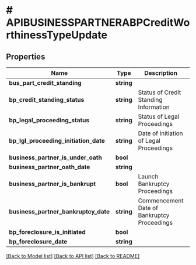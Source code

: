 # # APIBUSINESSPARTNERABPCreditWorthinessTypeUpdate

## Properties

Name | Type | Description | Notes
------------ | ------------- | ------------- | -------------
**bus_part_credit_standing** | **string** |  | [optional]
**bp_credit_standing_status** | **string** | Status of Credit Standing Information | [optional]
**bp_legal_proceeding_status** | **string** | Status of Legal Proceedings | [optional]
**bp_lgl_proceeding_initiation_date** | **string** | Date of Initiation of Legal Proceedings | [optional]
**business_partner_is_under_oath** | **bool** |  | [optional]
**business_partner_oath_date** | **string** |  | [optional]
**business_partner_is_bankrupt** | **bool** | Launch Bankruptcy Proceedings | [optional]
**business_partner_bankruptcy_date** | **string** | Commencement Date of Bankruptcy Proceedings | [optional]
**bp_foreclosure_is_initiated** | **bool** |  | [optional]
**bp_foreclosure_date** | **string** |  | [optional]

[[Back to Model list]](../../README.md#models) [[Back to API list]](../../README.md#endpoints) [[Back to README]](../../README.md)
